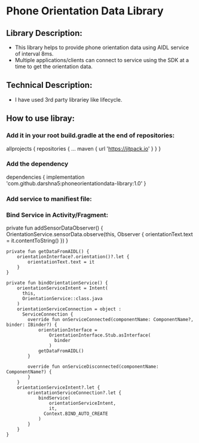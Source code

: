 # Phone Orientation Data Library

## Library Description:
* This library helps to provide phone orientation data using AIDL service of interval 8ms.
* Multiple applications/clients can connect to service using the SDK at a time to get the orientation data.  

## Technical Description:
*	I have used 3rd party librariey like lifecycle.

## How to use libray:
### Add it in your root build.gradle at the end of repositories:
allprojects {
		repositories {
			...
			maven { url 'https://jitpack.io' }
		}
	}
  
### Add the dependency
dependencies {
	implementation 'com.github.darshna5:phoneorientationdata-library:1.0'
	}  


### Add service to manifiest file:
 <service
            android:name="com.darshna.phoneorientationlibrary.aidl.OrientationService"
            android:enabled="true"
            android:exported="true" />
	    
### Bind Service in Activity/Fragment:
 private fun addSensorDataObserver() {
        OrientationService.sensorData.observe(this, Observer {
            orientationText.text = it.contentToString()
        })
    }

    private fun getDataFromAIDL() {
        orientationInterface?.orientation()?.let {
            orientationText.text = it
        }
    }

    private fun bindOrientationService() {
        orientationServiceIntent = Intent(
          this,
          OrientationService::class.java
        )
        orientationServiceConnection = object :
          ServiceConnection {
            override fun onServiceConnected(componentName: ComponentName?, binder: IBinder?) {
                orientationInterface =
                    OrientationInterface.Stub.asInterface(
                      binder
                    )
                getDataFromAIDL()
            }

            override fun onServiceDisconnected(componentName: ComponentName?) {
            }
        }
        orientationServiceIntent?.let {
            orientationServiceConnection?.let {
                bindService(
                    orientationServiceIntent,
                    it,
                  Context.BIND_AUTO_CREATE
                )
            }
        }
    } 




